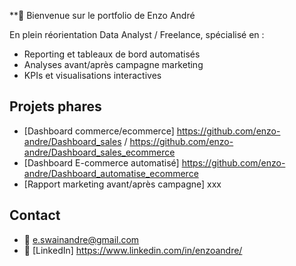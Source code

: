 
**👋 Bienvenue sur le portfolio de Enzo André

En plein réorientation Data Analyst / Freelance, spécialisé en :
- Reporting et tableaux de bord automatisés  
- Analyses avant/après campagne marketing  
- KPIs et visualisations interactives  

## Projets phares

- [Dashboard commerce/ecommerce] https://github.com/enzo-andre/Dashboard_sales / https://github.com/enzo-andre/Dashboard_sales_ecommerce
- [Dashboard E-commerce automatisé] https://github.com/enzo-andre/Dashboard_automatise_ecommerce
- [Rapport marketing avant/après campagne] xxx 


## Contact

- 📧 e.swainandre@gmail.com 
- 🔗 [LinkedIn] https://www.linkedin.com/in/enzoandre/
  
